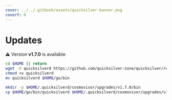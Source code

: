 ```yaml
---
cover: ../../.gitbook/assets/quicksilver-banner.png
coverY: 0
---
```


# Updates

⚠️ Version **v1.7.0** is available

```bash
cd $HOME || return
wget -O quicksilverd https://github.com/quicksilver-zone/quicksilver/releases/download/v1.7.0/quicksilverd-v1.7.0-amd64
chmod +x quicksilverd
mv quicksilverd $HOME/go/bin

mkdir -p $HOME/.quicksilverd/cosmovisor/upgrades/v1.7.0/bin
cp $HOME/go/bin/quicksilverd $HOME/.quicksilverd/cosmovisor/upgrades/v1.7.0/bin/
```
